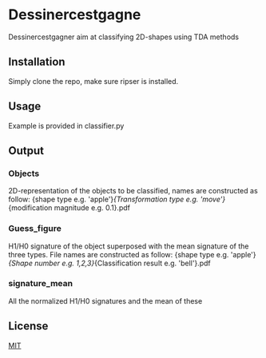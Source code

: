 # Dessinercestgagne

Dessinercestgagner aim at classifying 2D-shapes using TDA methods

## Installation

Simply clone the repo, make sure ripser is installed.

## Usage

Example is provided in classifier.py

## Output
### Objects
2D-representation of the objects to be classified, names are constructed as follow:
      {shape type e.g. 'apple'}_{Transformation type e.g. 'move'}_{modification magnitude e.g. 0.1}.pdf
### Guess_figure
H1/H0 signature of the object superposed with the mean signature of the three types.
File names are constructed as follow:
      {shape type e.g. 'apple'}_{Shape number e.g. 1,2,3}_{Classification result e.g. 'bell'}.pdf
### signature_mean
All the normalized H1/H0 signatures and the mean of these

## License
[MIT](https://choosealicense.com/licenses/mit/)
